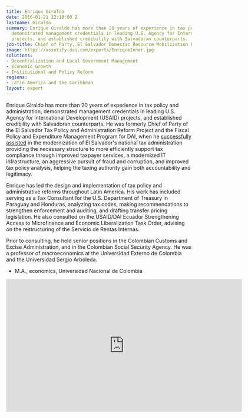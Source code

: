 ```yaml
---
title: Enrique Giraldo
date: 2016-01-21 22:18:00 Z
lastname: Giraldo
summary: Enrique Giraldo has more than 20 years of experience in tax policy and administration,
  demonstrated management credentials in leading U.S. Agency for International Development
  projects, and established credibility with Salvadoran counterparts.
job-title: Chief of Party, El Salvador Domestic Resource Mobilization Program
image: https://assetify-dai.com/experts/EnriqueInner.jpg
solutions:
- Decentralization and Local Government Management
- Economic Growth
- Institutional and Policy Reform
regions:
- Latin America and the Caribbean
layout: expert
---
```


Enrique Giraldo has more than 20 years of experience in tax policy and administration, demonstrated management credentials in leading U.S. Agency for International Development (USAID) projects, and established credibility with Salvadoran counterparts. He was formerly Chief of Party of the El Salvador Tax Policy and Administration Reform Project and the Fiscal Policy and Expenditure Management Program for DAI, when he [successfully assisted](http://dai-global-developments.com/articles/long-term-fiscal-reform-takes-root-in-el-salvador-and-elsewhere/) in the modernization of El Salvador's national tax administration providing the necessary structure to more efficiently support tax compliance through improved taxpayer services, a modernized IT infrastructure, an aggressive pursuit of fraud and corruption, and improved tax policy analysis, helping the taxing authority gain both accountability and legitimacy.

Enrique has led the design and implementation of tax policy and administrative reforms throughout Latin America. His work has included serving as a Tax Consultant for the U.S. Department of Treasury in Paraguay and Honduras, analyzing tax codes, making recommendations to strengthen enforcement and auditing, and drafting transfer pricing legislation. He also consulted on the USAID/DAI Ecuador Strengthening Access to Microfinance and Economic Liberalization Task Order, advising on the restructuring of the Servicio de Rentas Internas.

Prior to consulting, he held senior positions in the Colombian Customs and Excise Administration, and in the Colombian Social Security Agency. He was a professor of macroeconomics at the Universidad Externo de Colombia and the Universidad Sergio Arboleda.

* M.A., economics, Universidad Nacional de Colombia

<iframe src="https://player.vimeo.com/video/232543519" width="640" height="360" frameborder="0" webkitallowfullscreen mozallowfullscreen allowfullscreen></iframe>